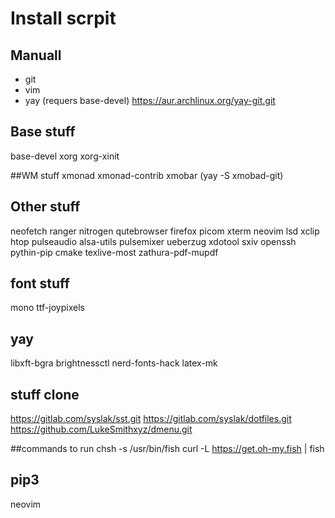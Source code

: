 # Install scrpit
## Manuall
- git
- vim
- yay (requers base-devel) https://aur.archlinux.org/yay-git.git

## Base stuff
base-devel
xorg
xorg-xinit

##WM stuff
xmonad
xmonad-contrib
xmobar (yay -S xmobad-git)

## Other stuff
neofetch
ranger
nitrogen
qutebrowser
firefox
picom
xterm
neovim
lsd
xclip
htop
pulseaudio
alsa-utils
pulsemixer
ueberzug
xdotool
sxiv
openssh
pythin-pip
cmake
texlive-most
zathura-pdf-mupdf


## font stuff
mono
ttf-joypixels

## yay
libxft-bgra
brightnessctl
nerd-fonts-hack
latex-mk


## stuff clone
https://gitlab.com/syslak/sst.git
https://gitlab.com/syslak/dotfiles.git
https://github.com/LukeSmithxyz/dmenu.git

##commands to run
chsh -s /usr/bin/fish
curl -L https://get.oh-my.fish | fish

## pip3
neovim
